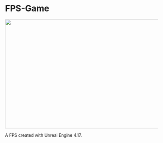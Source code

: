 # FPS-Game

<img src="https://i.imgur.com/5HdjtTo.jpg" width="640" height="360" />

A FPS created with Unreal Engine 4.17.
